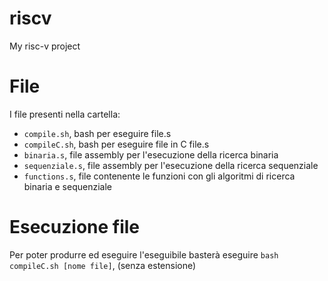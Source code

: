 # riscv
My risc-v project

# File
I file presenti nella cartella:
- ```compile.sh```, bash per eseguire file.s
- ```compileC.sh```, bash per eseguire file in C file.s
- ```binaria.s```, file assembly per l'esecuzione della ricerca binaria
- ```sequenziale.s```, file assembly per l'esecuzione della ricerca sequenziale
- ```functions.s```, file contenente le funzioni con gli algoritmi di ricerca binaria e sequenziale

# Esecuzione file
Per poter produrre ed eseguire l'eseguibile basterà eseguire ```bash compileC.sh [nome file]```, (senza estensione)

